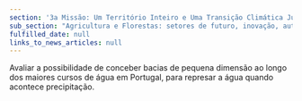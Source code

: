 ```yaml
---
section: '3a Missão: Um Território Inteiro e Uma Transição Climática Justa'
sub_section: "Agricultura e Florestas: setores de futuro, inovação, autonomia e investimento"
fulfilled_date: null
links_to_news_articles: null
---
```


Avaliar a possibilidade de conceber bacias de pequena dimensão ao longo dos maiores cursos de água em Portugal, para represar a água quando acontece precipitação.